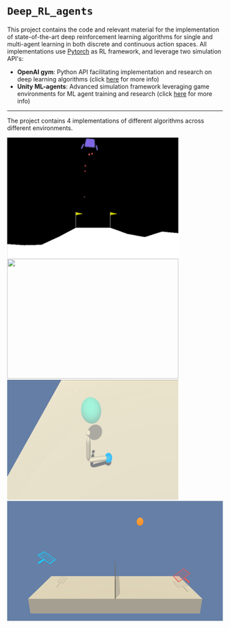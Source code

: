 # `Deep_RL_agents`

This project contains the code and relevant material for the implementation of state-of-the-art deep reinforcement learning
algorithms for single and multi-agent learning in both discrete and continuous action spaces. All implementations use
[Pytorch](https://pytorch.org/) as RL framework, and leverage two simulation API's:

- **OpenAI gym**: Python API facilitating implementation and research on deep learning algorithms (click [here](https://gym.openai.com/) for more info)
- **Unity ML-agents**: Advanced simulation framework leveraging game environments for ML agent training and research (click [here](https://github.com/Unity-Technologies/ml-agents) for more info)

---

The project contains 4 implementations of different algorithms across different environments.

<img src="0. DQN for LunarLander/Agent_landing.gif" width="400" height="280" loc="center"/>
<img src="1. DQN in discrete environments/images/agent_in_action.gif" width="400" height="280" loc="center"/>
<img src="2. DDPG in continous control/images/agent_in_action.gif" width="400" height="280" loc="center"/>
<img src="3. MADDPG for collaboration and competition/images/trained_agents.gif" width="600" height="280" loc="center"/>
